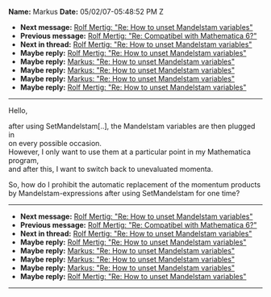 **Name:** Markus
**Date:** 05/02/07-05:48:52 PM Z

  - **Next message:** [Rolf Mertig: "Re: How to unset Mandelstam
    variables"](0416.html)
  - **Previous message:** [Rolf Mertig: "Re: Compatibel with Mathematica
    6?"](0414.html)
  - **Next in thread:** [Rolf Mertig: "Re: How to unset Mandelstam
    variables"](0416.html)
  - **Maybe reply:** [Rolf Mertig: "Re: How to unset Mandelstam
    variables"](0416.html)
  - **Maybe reply:** [Markus: "Re: How to unset Mandelstam
    variables"](0418.html)
  - **Maybe reply:** [Markus: "Re: How to unset Mandelstam
    variables"](0419.html)
  - **Maybe reply:** [Markus: "Re: How to unset Mandelstam
    variables"](0420.html)
  - **Maybe reply:** [Rolf Mertig: "Re: How to unset Mandelstam
    variables"](0421.html)

-----

Hello,  

after using SetMandelstam[..], the Mandelstam variables are then
plugged in  
on every possible occasion.  
However, I only want to use them at a particular point in my Mathematica
program,  
and after this, I want to switch back to unevaluated momenta.  

So, how do I prohibit the automatic replacement of the momentum
products  
by Mandelstam-expressions after using SetMandelstam for one time?  

-----

  - **Next message:** [Rolf Mertig: "Re: How to unset Mandelstam
    variables"](0416.html)
  - **Previous message:** [Rolf Mertig: "Re: Compatibel with Mathematica
    6?"](0414.html)
  - **Next in thread:** [Rolf Mertig: "Re: How to unset Mandelstam
    variables"](0416.html)
  - **Maybe reply:** [Rolf Mertig: "Re: How to unset Mandelstam
    variables"](0416.html)
  - **Maybe reply:** [Markus: "Re: How to unset Mandelstam
    variables"](0418.html)
  - **Maybe reply:** [Markus: "Re: How to unset Mandelstam
    variables"](0419.html)
  - **Maybe reply:** [Markus: "Re: How to unset Mandelstam
    variables"](0420.html)
  - **Maybe reply:** [Rolf Mertig: "Re: How to unset Mandelstam
    variables"](0421.html)

-----

